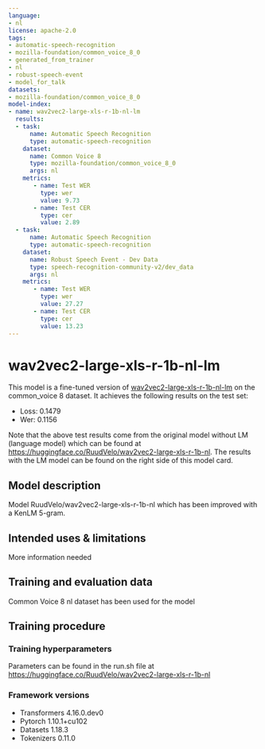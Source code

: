 ```yaml
---
language:
- nl
license: apache-2.0
tags:
- automatic-speech-recognition
- mozilla-foundation/common_voice_8_0
- generated_from_trainer
- nl
- robust-speech-event
- model_for_talk
datasets:
- mozilla-foundation/common_voice_8_0
model-index:
- name: wav2vec2-large-xls-r-1b-nl-lm
  results:
  - task: 
      name: Automatic Speech Recognition 
      type: automatic-speech-recognition
    dataset:
      name: Common Voice 8
      type: mozilla-foundation/common_voice_8_0
      args: nl
    metrics:
       - name: Test WER
         type: wer
         value: 9.73
       - name: Test CER
         type: cer
         value: 2.89
  - task: 
      name: Automatic Speech Recognition
      type: automatic-speech-recognition
    dataset:
      name: Robust Speech Event - Dev Data
      type: speech-recognition-community-v2/dev_data
      args: nl
    metrics:
       - name: Test WER
         type: wer
         value: 27.27
       - name: Test CER
         type: cer
         value: 13.23
---
```

<!-- This model card has been generated automatically according to the information the Trainer had access to. You
should probably proofread and complete it, then remove this comment. -->

# wav2vec2-large-xls-r-1b-nl-lm

This model is a fine-tuned version of [wav2vec2-large-xls-r-1b-nl-lm](https://huggingface.co/facebook/wav2vec2-xls-r-1b) on the common_voice 8 dataset.
It achieves the following results on the test set:
- Loss: 0.1479
- Wer: 0.1156

Note that the above test results come from the original model without LM (language model) which can be found at https://huggingface.co/RuudVelo/wav2vec2-large-xls-r-1b-nl. The results with the LM model can be found on the right side of this model card.

## Model description
Model RuudVelo/wav2vec2-large-xls-r-1b-nl which has been improved with a KenLM 5-gram. 
## Intended uses & limitations
More information needed
## Training and evaluation data
Common Voice 8 nl dataset has been used for the model
## Training procedure

### Training hyperparameters
Parameters can be found in the run.sh file at https://huggingface.co/RuudVelo/wav2vec2-large-xls-r-1b-nl 

### Framework versions
- Transformers 4.16.0.dev0
- Pytorch 1.10.1+cu102
- Datasets 1.18.3
- Tokenizers 0.11.0
